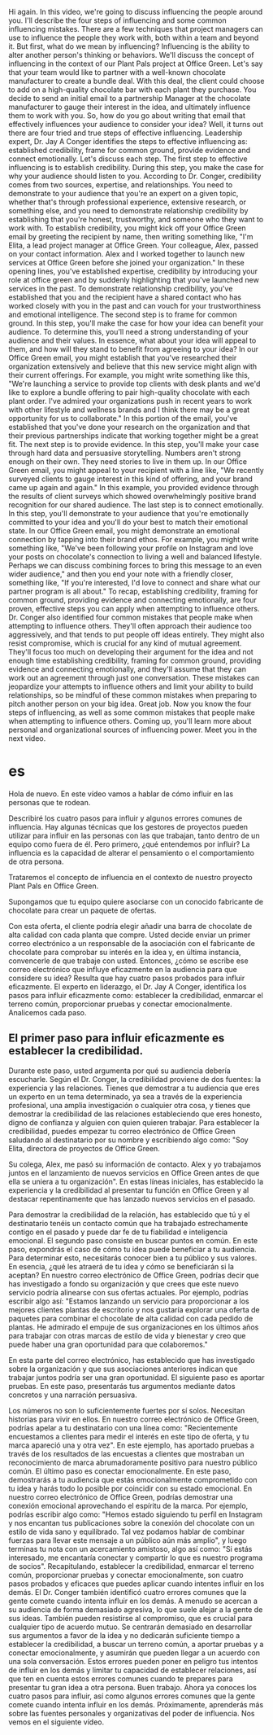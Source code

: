 Hi again. In this video, we're going to discuss influencing the people around you. I'll describe the four steps of influencing and some common influencing mistakes. There are a few techniques that project managers can use to influence the people they work with, both within a team and beyond it. But first, what do we mean by influencing? Influencing is the ability to alter another person's thinking or behaviors. We'll discuss the concept of influencing in the context of our Plant Pals project at Office Green. Let's say that your team would like to partner with a well-known chocolate manufacturer to create a bundle deal. With this deal, the client could choose to add on a high-quality chocolate bar with each plant they purchase. You decide to send an initial email to a partnership Manager at the chocolate manufacturer to gauge their interest in the idea, and ultimately influence them to work with you. So, how do you go about writing that email that effectively influences your audience to consider your idea? Well, it turns out there are four tried and true steps of effective influencing. Leadership expert, Dr. Jay A Conger identifies the steps to effective influencing as: established credibility, frame for common ground, provide evidence and connect emotionally. Let's discuss each step. The first step to effective influencing is to establish credibility. During this step, you make the case for why your audience should listen to you. According to Dr. Conger, credibility comes from two sources, expertise, and relationships. You need to demonstrate to your audience that you're an expert on a given topic, whether that's through professional experience, extensive research, or something else, and you need to demonstrate relationship credibility by establishing that you're honest, trustworthy, and someone who they want to work with. To establish credibility, you might kick off your Office Green email by greeting the recipient by name, then writing something like, "I'm Elita, a lead project manager at Office Green. Your colleague, Alex, passed on your contact information. Alex and I worked together to launch new services at Office Green before she joined your organization." In these opening lines, you've established expertise, credibility by introducing your role at office green and by suddenly highlighting that you've launched new services in the past. To demonstrate relationship credibility, you've established that you and the recipient have a shared contact who has worked closely with you in the past and can vouch for your trustworthiness and emotional intelligence. The second step is to frame for common ground. In this step, you'll make the case for how your idea can benefit your audience. To determine this, you'll need a strong understanding of your audience and their values. In essence, what about your idea will appeal to them, and how will they stand to benefit from agreeing to your idea? In our Office Green email, you might establish that you've researched their organization extensively and believe that this new service might align with their current offerings. For example, you might write something like this, "We're launching a service to provide top clients with desk plants and we'd like to explore a bundle offering to pair high-quality chocolate with each plant order. I've admired your organizations push in recent years to work with other lifestyle and wellness brands and I think there may be a great opportunity for us to collaborate." In this portion of the email, you've established that you've done your research on the organization and that their previous partnerships indicate that working together might be a great fit. The next step is to provide evidence. In this step, you'll make your case through hard data and persuasive storytelling. Numbers aren't strong enough on their own. They need stories to live in them up. In our Office Green email, you might appeal to your recipient with a line like, "We recently surveyed clients to gauge interest in this kind of offering, and your brand came up again and again." In this example, you provided evidence through the results of client surveys which showed overwhelmingly positive brand recognition for our shared audience. The last step is to connect emotionally. In this step, you'll demonstrate to your audience that you're emotionally committed to your idea and you'll do your best to match their emotional state. In our Office Green email, you might demonstrate an emotional connection by tapping into their brand ethos. For example, you might write something like, "We've been following your profile on Instagram and love your posts on chocolate's connection to living a well and balanced lifestyle. Perhaps we can discuss combining forces to bring this message to an even wider audience," and then you end your note with a friendly closer, something like, "If you're interested, I'd love to connect and share what our partner program is all about." To recap, establishing credibility, framing for common ground, providing evidence and connecting emotionally, are four proven, effective steps you can apply when attempting to influence others. Dr. Conger also identified four common mistakes that people make when attempting to influence others. They'll often approach their audience too aggressively, and that tends to put people off ideas entirely. They might also resist compromise, which is crucial for any kind of mutual agreement. They'll focus too much on developing their argument for the idea and not enough time establishing credibility, framing for common ground, providing evidence and connecting emotionally, and they'll assume that they can work out an agreement through just one conversation. These mistakes can jeopardize your attempts to influence others and limit your ability to build relationships, so be mindful of these common mistakes when preparing to pitch another person on your big idea. Great job. Now you know the four steps of influencing, as well as some common mistakes that people make when attempting to influence others. Coming up, you'll learn more about personal and organizational sources of influencing power. Meet you in the next video.
# es
Hola de nuevo. En este vídeo vamos a hablar de cómo influir en las personas que te rodean.

Describiré los cuatro pasos para influir y algunos errores comunes de influencia. Hay algunas técnicas que los gestores de proyectos pueden utilizar para influir en las personas con las que trabajan, tanto dentro de un equipo como fuera de él. Pero primero, ¿qué entendemos por influir? La influencia es la capacidad de alterar el pensamiento o el comportamiento de otra persona.

Trataremos el concepto de influencia en el contexto de nuestro proyecto Plant Pals en Office Green.

Supongamos que tu equipo quiere asociarse con un conocido fabricante de chocolate para crear un paquete de ofertas.

Con esta oferta, el cliente podría elegir añadir una barra de chocolate de alta calidad con cada planta que compre. Usted decide enviar un primer correo electrónico a un responsable de la asociación con el fabricante de chocolate para comprobar su interés en la idea y, en última instancia, convencerle de que trabaje con usted. Entonces, ¿cómo se escribe ese correo electrónico que influye eficazmente en la audiencia para que considere su idea? Resulta que hay cuatro pasos probados para influir eficazmente. El experto en liderazgo, el Dr. Jay A Conger, identifica los pasos para influir eficazmente como: establecer la credibilidad, enmarcar el terreno común, proporcionar pruebas y conectar emocionalmente. Analicemos cada paso. 


## El primer paso para influir eficazmente es establecer la credibilidad.
Durante este paso, usted argumenta por qué su audiencia debería escucharle. Según el Dr. Conger, la credibilidad proviene de dos fuentes: la experiencia y las relaciones. Tienes que demostrar a tu audiencia que eres un experto en un tema determinado, ya sea a través de la experiencia profesional, una amplia investigación o cualquier otra cosa, y tienes que demostrar la credibilidad de las relaciones estableciendo que eres honesto, digno de confianza y alguien con quien quieren trabajar. Para establecer la credibilidad, puedes empezar tu correo electrónico de Office Green saludando al destinatario por su nombre y escribiendo algo como: "Soy Elita, directora de proyectos de Office Green.

Su colega, Alex, me pasó su información de contacto. Alex y yo trabajamos juntos en el lanzamiento de nuevos servicios en Office Green antes de que ella se uniera a tu organización". En estas líneas iniciales, has establecido la experiencia y la credibilidad al presentar tu función en Office Green y al destacar repentinamente que has lanzado nuevos servicios en el pasado.

Para demostrar la credibilidad de la relación, has establecido que tú y el destinatario tenéis un contacto común que ha trabajado estrechamente contigo en el pasado y puede dar fe de tu fiabilidad e inteligencia emocional. El segundo paso consiste en buscar puntos en común. En este paso, expondrás el caso de cómo tu idea puede beneficiar a tu audiencia. Para determinar esto, necesitarás conocer bien a tu público y sus valores. En esencia, ¿qué les atraerá de tu idea y cómo se beneficiarán si la aceptan? En nuestro correo electrónico de Office Green, podrías decir que has investigado a fondo su organización y que crees que este nuevo servicio podría alinearse con sus ofertas actuales. Por ejemplo, podrías escribir algo así: "Estamos lanzando un servicio para proporcionar a los mejores clientes plantas de escritorio y nos gustaría explorar una oferta de paquetes para combinar el chocolate de alta calidad con cada pedido de plantas. He admirado el empuje de sus organizaciones en los últimos años para trabajar con otras marcas de estilo de vida y bienestar y creo que puede haber una gran oportunidad para que colaboremos."

En esta parte del correo electrónico, has establecido que has investigado sobre la organización y que sus asociaciones anteriores indican que trabajar juntos podría ser una gran oportunidad. El siguiente paso es aportar pruebas. En este paso, presentarás tus argumentos mediante datos concretos y una narración persuasiva.

Los números no son lo suficientemente fuertes por sí solos. Necesitan historias para vivir en ellos. En nuestro correo electrónico de Office Green, podrías apelar a tu destinatario con una línea como: "Recientemente encuestamos a clientes para medir el interés en este tipo de oferta, y tu marca apareció una y otra vez". En este ejemplo, has aportado pruebas a través de los resultados de las encuestas a clientes que mostraban un reconocimiento de marca abrumadoramente positivo para nuestro público común. El último paso es conectar emocionalmente. En este paso, demostrarás a tu audiencia que estás emocionalmente comprometido con tu idea y harás todo lo posible por coincidir con su estado emocional. En nuestro correo electrónico de Office Green, podrías demostrar una conexión emocional aprovechando el espíritu de la marca. Por ejemplo, podrías escribir algo como: "Hemos estado siguiendo tu perfil en Instagram y nos encantan tus publicaciones sobre la conexión del chocolate con un estilo de vida sano y equilibrado. Tal vez podamos hablar de combinar fuerzas para llevar este mensaje a un público aún más amplio", y luego terminas tu nota con un acercamiento amistoso, algo así como: "Si estás interesado, me encantaría conectar y compartir lo que es nuestro programa de socios". Recapitulando, establecer la credibilidad, enmarcar el terreno común, proporcionar pruebas y conectar emocionalmente, son cuatro pasos probados y eficaces que puedes aplicar cuando intentes influir en los demás. El Dr. Conger también identificó cuatro errores comunes que la gente comete cuando intenta influir en los demás. A menudo se acercan a su audiencia de forma demasiado agresiva, lo que suele alejar a la gente de sus ideas. También pueden resistirse al compromiso, que es crucial para cualquier tipo de acuerdo mutuo. Se centrarán demasiado en desarrollar sus argumentos a favor de la idea y no dedicarán suficiente tiempo a establecer la credibilidad, a buscar un terreno común, a aportar pruebas y a conectar emocionalmente, y asumirán que pueden llegar a un acuerdo con una sola conversación. Estos errores pueden poner en peligro tus intentos de influir en los demás y limitar tu capacidad de establecer relaciones, así que ten en cuenta estos errores comunes cuando te prepares para presentar tu gran idea a otra persona. Buen trabajo. Ahora ya conoces los cuatro pasos para influir, así como algunos errores comunes que la gente comete cuando intenta influir en los demás. Próximamente, aprenderás más sobre las fuentes personales y organizativas del poder de influencia. Nos vemos en el siguiente vídeo.